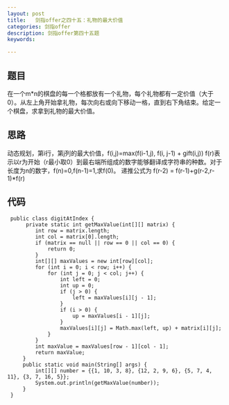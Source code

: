 ```yaml
---
layout: post
title:   剑指offer之四十五：礼物的最大价值
categories: 剑指offer
description: 剑指offer第四十五题
keywords: 

---
```



## 题目

在一个m*n的棋盘的每一个格都放有一个礼物，每个礼物都有一定价值（大于0）。从左上角开始拿礼物，每次向右或向下移动一格，直到右下角结束。给定一个棋盘，求拿到礼物的最大价值。



## 思路

动态规划，第i行，第j列的最大价值，f(i,j)=max(f(i-1,j), f(i, j-1) + gift(i,j))
f(r)表示以r为开始（r最小取0）到最右端所组成的数字能够翻译成字符串的种数。对于长度为n的数字，f(n)=0,f(n-1)=1,求f(0)。
递推公式为 f(r-2) = f(r-1)+g(r-2,r-1)*f(r)











## 代码



	 public class digitAtIndex {
	      private static int getMaxValue(int[][] matrix) {
	         int row = matrix.length;
	         int col = matrix[0].length;
	         if (matrix == null || row == 0 || col == 0) {
	             return 0;
	         }
	         int[][] maxValues = new int[row][col];
	         for (int i = 0; i < row; i++) {
	             for (int j = 0; j < col; j++) {
	                 int left = 0;
	                 int up = 0;
	                 if (j > 0) {
	                     left = maxValues[i][j - 1];
	                 }
	                 if (i > 0) {
	                     up = maxValues[i - 1][j];
	                 }
	                 maxValues[i][j] = Math.max(left, up) + matrix[i][j];
	             }
	         }
	         int maxValue = maxValues[row - 1][col - 1];
	         return maxValue;
	     }
	     public static void main(String[] args) {
	         int[][] number = {{1, 10, 3, 8}, {12, 2, 9, 6}, {5, 7, 4, 11}, {3, 7, 16, 5}};
	         System.out.println(getMaxValue(number));
	     }
	 }

